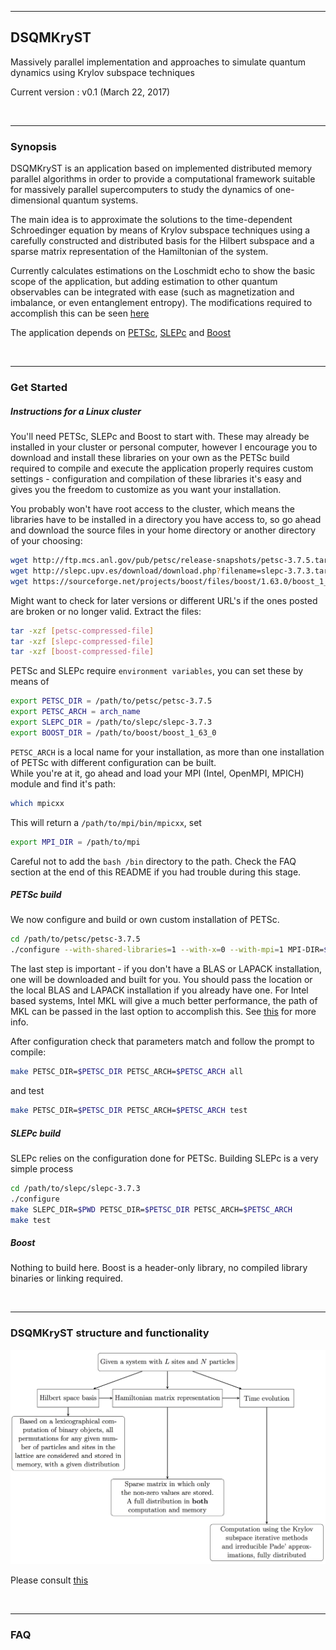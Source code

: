 <hr>
<h2>DSQMKryST</h2>

Massively parallel implementation and approaches to simulate quantum dynamics using Krylov subspace techniques

Current version    : v0.1 (March 22, 2017)

<br><hr>
<h3>Synopsis</h3>

DSQMKryST is an application based on implemented distributed memory parallel algorithms in order to provide a computational framework suitable for massively parallel supercomputers to study the dynamics of one-dimensional quantum systems.

The main idea is to approximate the solutions to the time-dependent Schroedinger equation by means of Krylov subspace techniques using a carefully constructed and distributed basis for the Hilbert subspace and a sparse matrix representation of the Hamiltonian of the system. 

Currently calculates estimations on the Loschmidt echo to show the basic scope of the application, but adding estimation to other quantum observables can be integrated with ease (such as magnetization and imbalance, or even entanglement entropy). The modifications required to accomplish this can be seen [here](https://github.com/mbrenesn/LGT/tree/master)

The application depends on [PETSc](https://www.mcs.anl.gov/petsc/), [SLEPc](http://slepc.upv.es) and [Boost](http://www.boost.org)

<br><hr>
<h3>Get Started</h3>

<h5>Instructions for a Linux cluster</h5>

You'll need PETSc, SLEPc and Boost to start with. These may already be installed in your cluster or personal computer, however I encourage you to download and install these libraries on your own as the PETSc build required to compile and execute the application properly requires custom settings - configuration and compilation of these libraries it's easy and gives you the freedom to customize as you want your installation.

You probably won't have root access to the cluster, which means the libraries have to be installed in a directory you have access to, so go ahead and download the source files in your home directory or another directory of your choosing:

```bash
wget http://ftp.mcs.anl.gov/pub/petsc/release-snapshots/petsc-3.7.5.tar.gz
wget http://slepc.upv.es/download/download.php?filename=slepc-3.7.3.tar.gz
wget https://sourceforge.net/projects/boost/files/boost/1.63.0/boost_1_63_0.tar.gz
```

Might want to check for later versions or different URL's if the ones posted are broken or no longer valid.
Extract the files:

```bash
tar -xzf [petsc-compressed-file]
tar -xzf [slepc-compressed-file]
tar -xzf [boost-compressed-file]
```

PETSc and SLEPc require ```environment variables```, you can set these by means of

```bash
export PETSC_DIR = /path/to/petsc/petsc-3.7.5
export PETSC_ARCH = arch_name
export SLEPC_DIR = /path/to/slepc/slepc-3.7.3
export BOOST_DIR = /path/to/boost/boost_1_63_0
```

```PETSC_ARCH``` is a local name for your installation, as more than one installation of PETSc with different configuration can be built.   
While you're at it, go ahead and load your MPI (Intel, OpenMPI, MPICH) module and find it's path:

```bash
which mpicxx
```

This will return a ```/path/to/mpi/bin/mpicxx```, set

```bash
export MPI_DIR = /path/to/mpi
```

Careful not to add the ```bash /bin``` directory to the path. Check the FAQ section at the end of this README if you had trouble during this stage.

<h5>PETSc build</h5>

We now configure and build or own custom installation of PETSc.

```bash
cd /path/to/petsc/petsc-3.7.5
./configure --with-shared-libraries=1 --with-x=0 --with-mpi=1 MPI-DIR=$MPI_DIR --with-debugging=0 --with-scalar-type=complex --with-64-bit-ints --with-64-bit-indices --with-fortran=1 --with-fortran-kernels=1 --with-fortran-interfaces=1 --with-blas-lapack-dir=/path/to/blas-lapack
```

The last step is important - if you don't have a BLAS or LAPACK installation, one will be downloaded and built for you. You should pass the location or the local BLAS and LAPACK installation if you already have one. For Intel based systems, Intel MKL will give a much better performance, the path of MKL can be passed in the last option to accomplish this. See [this](https://www.mcs.anl.gov/petsc/documentation/installation.html#blas-lapack) for more info.

After configuration check that parameters match and follow the prompt to compile:

```bash
make PETSC_DIR=$PETSC_DIR PETSC_ARCH=$PETSC_ARCH all
```

and test

```bash
make PETSC_DIR=$PETSC_DIR PETSC_ARCH=$PETSC_ARCH test
```

<h5>SLEPc build</h5>

SLEPc relies on the configuration done for PETSc. Building SLEPc is a very simple process

```bash
cd /path/to/slepc/slepc-3.7.3
./configure
make SLEPC_DIR=$PWD PETSC_DIR=$PETSC_DIR PETSC_ARCH=$PETSC_ARCH
make test
```

<h5>Boost</h5>

Nothing to build here. Boost is a header-only library, no compiled library binaries or linking required.

<br><hr>
<h3>DSQMKryST structure and functionality</h3>

![Design](./docs/Design.png)

Please consult [this](./docs/PP_v1.0.pdf)

<br><hr>
<h3>FAQ</h3>
